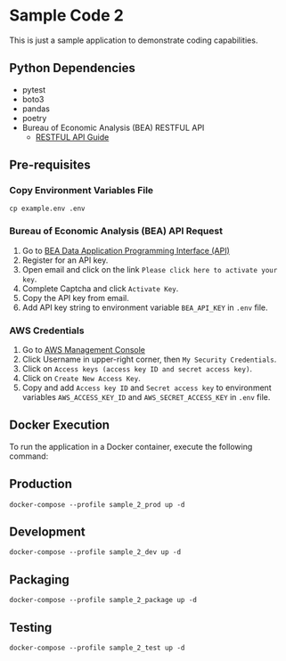 # Sample Code 2

This is just a sample application to demonstrate coding capabilities.

## Python Dependencies

- pytest
- boto3
- pandas
- poetry
- Bureau of Economic Analysis (BEA) RESTFUL API
  - [RESTFUL API Guide](https://apps.bea.gov/api/_pdf/bea_web_service_api_user_guide.pdf)

## Pre-requisites

### Copy Environment Variables File

```
cp example.env .env
```

### Bureau of Economic Analysis (BEA) API Request

1.  Go to [BEA Data Application Programming Interface (API)](https://apps.bea.gov/API/signup/)
2.  Register for an API key.
3.  Open email and click on the link `Please click here to activate your key`.
4.  Complete Captcha and click `Activate Key`.
5.  Copy the API key from email.
6.  Add API key string to environment variable `BEA_API_KEY` in `.env` file.

### AWS Credentials

1.  Go to [AWS Management Console](https://aws.amazon.com/console/)
2.  Click Username in upper-right corner, then `My Security Credentials`.
3.  Click on `Access keys (access key ID and secret access key)`.
4.  Click on `Create New Access Key`.
5.  Copy and add `Access key ID` and `Secret access key` to environment variables `AWS_ACCESS_KEY_ID` and `AWS_SECRET_ACCESS_KEY` in `.env` file.

## Docker Execution

To run the application in a Docker container, execute the following command:

## Production

```
docker-compose --profile sample_2_prod up -d
```

## Development

```
docker-compose --profile sample_2_dev up -d
```

## Packaging

```
docker-compose --profile sample_2_package up -d
```

## Testing

```
docker-compose --profile sample_2_test up -d
```
